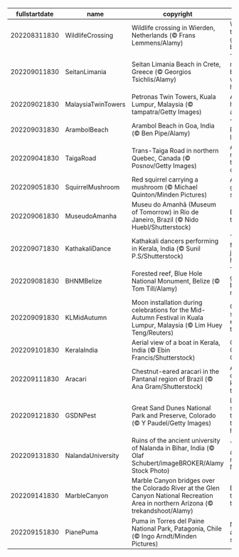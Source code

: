 |fullstartdate|name|copyright|title|image|
|--|--|--|--|--|
202208311830|WildlifeCrossing|Wildlife crossing in Wierden, Netherlands (© Frans Lemmens/Alamy)|Who uses this grassy bridge?|![](/en-IN/2022/09/202208311830WildlifeCrossing.jpg)|
202209011830|SeitanLimania|Seitan Limania Beach in Crete, Greece (© Georgios Tsichlis/Alamy)|This magical beach is worth the hike|![](/en-IN/2022/09/202209011830SeitanLimania.jpg)|
202209021830|MalaysiaTwinTowers|Petronas Twin Towers, Kuala Lumpur, Malaysia (© tampatra/Getty Images)|A pair of high achievers|![](/en-IN/2022/09/202209021830MalaysiaTwinTowers.jpg)|
202209031830|ArambolBeach|Arambol Beach in Goa, India (© Ben Pipe/Alamy)|The Riviera of India|![](/en-IN/2022/09/202209031830ArambolBeach.jpg)|
202209041830|TaigaRoad|Trans-Taiga Road in northern Quebec, Canada (© Posnov/Getty Images)|A road not for the faint of heart|![](/en-IN/2022/09/202209041830TaigaRoad.jpg)|
202209051830|SquirrelMushroom|Red squirrel carrying a mushroom (© Michael Quinton/Minden Pictures)|A real fun guy…er, squirrel|![](/en-IN/2022/09/202209051830SquirrelMushroom.jpg)|
202209061830|MuseudoAmanha|Museu do Amanhã (Museum of Tomorrow) in Rio de Janeiro, Brazil (© Nido Huebl/Shutterstock)|Back to the future|![](/en-IN/2022/09/202209061830MuseudoAmanha.jpg)|
202209071830|KathakaliDance|Kathakali dancers performing in Kerala, India (© Sunil P.S/Shutterstock)|The festival of joy and happiness|![](/en-IN/2022/09/202209071830KathakaliDance.jpg)|
202209081830|BHNMBelize|Forested reef, Blue Hole National Monument, Belize (© Tom Till/Alamy)|The other great barrier reef|![](/en-IN/2022/09/202209081830BHNMBelize.jpg)|
202209091830|KLMidAutumn|Moon installation during celebrations for the Mid-Autumn Festival in Kuala Lumpur, Malaysia (© Lim Huey Teng/Reuters)|Getting starry-eyed at the moon|![](/en-IN/2022/09/202209091830KLMidAutumn.jpg)|
202209101830|KeralaIndia|Aerial view of a boat in Kerala, India (© Ebin Francis/Shutterstock)|God’s Own Country|![](/en-IN/2022/09/202209101830KeralaIndia.jpg)|
202209111830|Aracari|Chestnut-eared aracari in the Pantanal region of Brazil (© Ana Gram/Shutterstock)|A different kind of toucan|![](/en-IN/2022/09/202209111830Aracari.jpg)|
202209121830|GSDNPest|Great Sand Dunes National Park and Preserve, Colorado (© Y Paudel/Getty Images)|Like sands through the hourglass|![](/en-IN/2022/09/202209121830GSDNPest.jpg)|
202209131830|NalandaUniversity|Ruins of the ancient university of Nalanda in Bihar, India (© Olaf Schubert/imageBROKER/Alamy Stock Photo)|The ancient ruins of Nalanda|![](/en-IN/2022/09/202209131830NalandaUniversity.jpg)|
202209141830|MarbleCanyon|Marble Canyon bridges over the Colorado River at the Glen Canyon National Recreation Area in northern Arizona (© trekandshoot/Alamy)|Bridging the gap two ways|![](/en-IN/2022/09/202209141830MarbleCanyon.jpg)|
202209151830|PianePuma|Puma in Torres del Paine National Park, Patagonia, Chile (© Ingo Arndt/Minden Pictures)|Nimble and stealthy|![](/en-IN/2022/09/202209151830PianePuma.jpg)|
